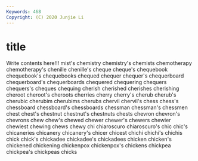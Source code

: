 ```yaml
---
Keywords: 468
Copyright: (C) 2020 Junjie Li
---
```


# title

Write contents here!!!
mist's 
chemistry 
chemistry's
chemists 
chemotherapy 
chemotherapy's 
chenille 
chenille's 
cheque 
cheque's 
chequebook 
chequebook's 
chequebooks
chequed 
chequer 
chequer's 
chequerboard 
chequerboard's 
chequerboards 
chequered 
chequering 
chequers 
chequers's
cheques 
chequing 
cherish 
cherished 
cherishes 
cherishing 
cheroot 
cheroot's 
cheroots 
cherries
cherry 
cherry's 
cherub 
cherub's 
cherubic 
cherubim 
cherubims 
cherubs 
chervil 
chervil's
chess 
chess's 
chessboard 
chessboard's 
chessboards 
chessman 
chessman's 
chessmen 
chest 
chest's
chestnut 
chestnut's 
chestnuts 
chests 
chevron 
chevron's 
chevrons 
chew 
chew's 
chewed
chewer 
chewer's 
chewers 
chewier 
chewiest 
chewing 
chews 
chewy 
chi 
chiaroscuro
chiaroscuro's 
chic 
chic's 
chicaneries 
chicanery 
chicanery's 
chicer 
chicest 
chichi 
chichi's
chichis 
chick 
chick's 
chickadee 
chickadee's 
chickadees 
chicken 
chicken's 
chickened 
chickening
chickenpox 
chickenpox's 
chickens 
chickpea 
chickpea's 
chickpeas 
chicks 
